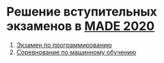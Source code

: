 # Решение вступительных экзаменов в [MADE 2020](https://data.mail.ru/pages/index/)
1. [Экзамен по программированию](Programming/Exam/made2020.pdf)
2. [Соревнование по машинному обучению](https://cups.mail.ru/rounds/589)